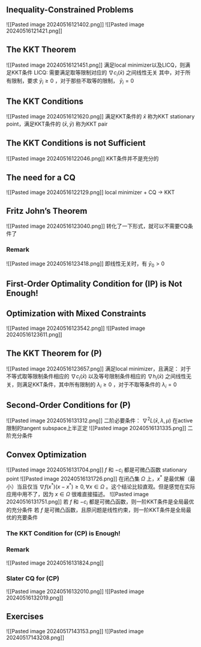 ## Inequality-Constrained Problems
![[Pasted image 20240516121402.png]]
![[Pasted image 20240516121421.png]]
## The KKT Theorem
![[Pasted image 20240516121451.png]]
满足local minimizer以及LICQ，则满足KKT条件
LICQ: 需要满足取等限制对应的 $\nabla c_i(\bar{x})$ 之间线性无关
其中，对于所有限制，要求 $\bar{y}_i\geq 0$ ，对于那些不取等的限制， $\bar{y}_i=0$ 
## The KKT Conditions
![[Pasted image 20240516121620.png]]
满足KKT条件的 $\bar{x}$ 称为KKT stationary point，满足KKT条件的 $(\bar{x},\bar{y})$ 称为KKT pair
## The KKT Conditions is not Sufficient
![[Pasted image 20240516122046.png]]
KKT条件并不是充分的
## The need for a CQ
![[Pasted image 20240516122129.png]]
local minimizer + CQ -> KKT
## Fritz John’s Theorem
![[Pasted image 20240516123040.png]]
转化了一下形式，就可以不需要CQ条件了
### Remark
![[Pasted image 20240516123418.png]]
即线性无关时，有 $\bar{y}_0>0$ 
## First-Order Optimality Condition for (IP) is Not Enough!
## Optimization with Mixed Constraints
![[Pasted image 20240516123542.png]]
![[Pasted image 20240516123611.png]]
## The KKT Theorem for (P)
![[Pasted image 20240516123657.png]]
满足local minimizer，且满足：
对于不等式取等限制条件相应的 $\nabla c_i(\bar{x})$ 以及等号限制条件相应的 $\nabla h_i(\bar{x})$ 之间线性无关，则满足KKT条件，其中所有限制的 $\lambda_i\geq 0$ ，对于不取等条件的 $\lambda_i=0$ 
## Second-Order Conditions for (P)
![[Pasted image 20240516131312.png]]
二阶必要条件： $\nabla^2 L(\bar{x},\lambda,\mu)$ 在active限制的tangent subspace上半正定
![[Pasted image 20240516131335.png]]
二阶充分条件
## Convex Optimization
![[Pasted image 20240516131704.png]]
$f$ 和 $-c_i$ 都是可微凸函数
stationary point
![[Pasted image 20240516131726.png]]
在闭凸集 $\Omega$ 上，$x^*$ 是最优解（最小）当且仅当 $\nabla f(x^*)(x-x^*)\geq 0,\forall x\in \Omega$ 。这个结论比较直观。但是感觉在实际应用中用不了，因为 $x\in \Omega$ 很难直接描述。
![[Pasted image 20240516131751.png]]
若 $f$ 和 $-c_i$ 都是可微凸函数，则一阶KKT条件是全局最优的充分条件
若 $f$ 是可微凸函数，且原问题是线性约束，则一阶KKT条件是全局最优的充要条件
### The KKT Condition for (CP) is Enough!
### Remark
![[Pasted image 20240516131824.png]]
### Slater CQ for (CP)
![[Pasted image 20240516132010.png]]
![[Pasted image 20240516132019.png]]
## Exercises
![[Pasted image 20240517143153.png]]
![[Pasted image 20240517143208.png]]